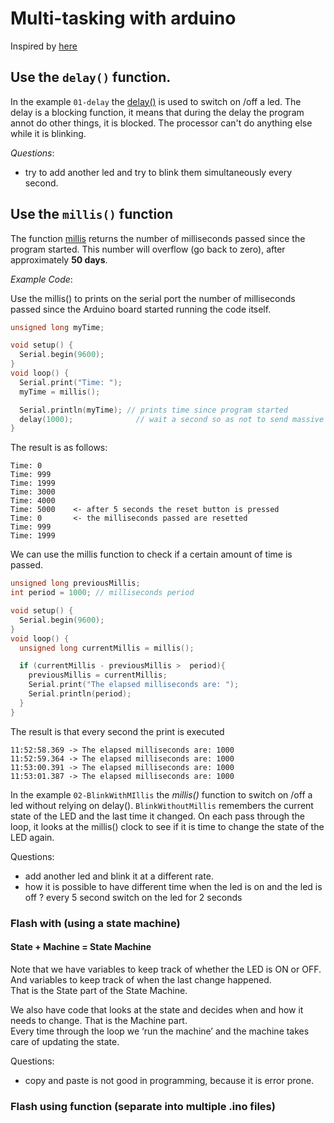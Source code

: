 # Multi-tasking with arduino

Inspired by [here](https://learn.adafruit.com/multi-tasking-the-arduino-part-1?)

## Use the `delay()` function.

In the example `01-delay` the [delay()](https://www.arduino.cc/reference/en/language/functions/time/delay/) is used to
switch on /off a led.
The delay is a blocking function, it means that during the delay the program annot do other things, it is blocked.
The processor can't do anything else while it is blinking.

*Questions*:

- try to add another led and try to blink them simultaneously every second.

## Use the `millis()` function

The function [millis](https://www.arduino.cc/reference/en/language/functions/time/millis/) returns the number of
milliseconds passed since the program started.
This number will overflow (go back to zero), after approximately **50 days**.

*Example Code*:

Use the millis()  to prints on the serial port the number of milliseconds passed since the Arduino board started running
the code itself.

```c
unsigned long myTime;

void setup() {
  Serial.begin(9600);
}
void loop() {
  Serial.print("Time: ");
  myTime = millis();

  Serial.println(myTime); // prints time since program started
  delay(1000);              // wait a second so as not to send massive amounts of data
}
```

The result is as follows:

```aidl
Time: 0
Time: 999
Time: 1999
Time: 3000
Time: 4000
Time: 5000    <- after 5 seconds the reset button is pressed
Time: 0       <- the milliseconds passed are resetted
Time: 999
Time: 1999
```

We can use the millis function to check if a certain amount of time is passed.

```c
unsigned long previousMillis;
int period = 1000; // milliseconds period 

void setup() {
  Serial.begin(9600);
}
void loop() {
  unsigned long currentMillis = millis();

  if (currentMillis - previousMillis >  period){
    previousMillis = currentMillis;
    Serial.print("The elapsed milliseconds are: "); 
    Serial.println(period);
  }
}
```

The result is that every second the print is executed

```aidl
11:52:58.369 -> The elapsed milliseconds are: 1000
11:52:59.364 -> The elapsed milliseconds are: 1000
11:53:00.391 -> The elapsed milliseconds are: 1000
11:53:01.387 -> The elapsed milliseconds are: 1000
```

In the example `02-BlinkWithMIllis` the *millis()* function to switch on /off a led without relying on delay().
`BlinkWithoutMillis` remembers the current state of the LED and the last time it changed.
On each pass through the loop, it looks at the millis() clock to see if it is time to change the state of the LED again.

Questions:

- add another led and blink it at a different rate.
- how it is possible to have different time when the led is on and the led is off ? every 5 second switch on the led for
  2 seconds

### Flash with (using a state machine)

#### State + Machine = State Machine

Note that we have variables to keep track of whether the LED is ON or OFF.  
And variables to keep track of when the last change happened.  
That is the State part of the State Machine.

We also have code that looks at the state and decides when and how it needs to change.
That is the Machine part.  
Every time through the loop we ‘run the machine’ and the machine takes care of updating the state.

Questions:

- copy and paste is not good in programming, because it is error prone.

### Flash using function (separate into multiple .ino files)
